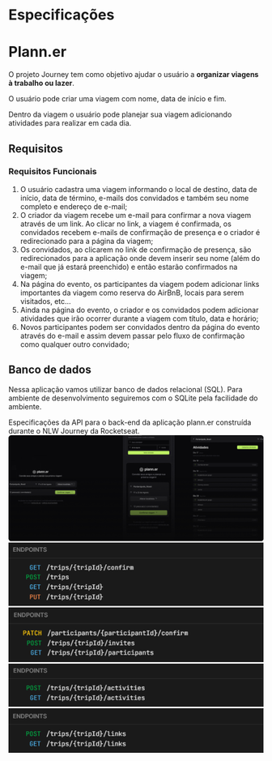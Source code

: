 # Especificações

# Plann.er

O projeto Journey tem como objetivo ajudar o usuário a **organizar viagens à trabalho ou lazer**.

O usuário pode criar uma viagem com nome, data de início e fim.

Dentro da viagem o usuário pode planejar sua viagem adicionando atividades para realizar em cada dia.

## Requisitos

### Requisitos Funcionais

1. O usuário cadastra uma viagem informando o local de destino, data de início, data de término, e-mails dos convidados e também seu nome completo e endereço de e-mail;
2. O criador da viagem recebe um e-mail para confirmar a nova viagem através de um link. Ao clicar no link, a viagem é confirmada, os convidados recebem e-mails de confirmação de presença e o criador é redirecionado para a página da viagem;
3. Os convidados, ao clicarem no link de confirmação de presença, são redirecionados para a aplicação onde devem inserir seu nome (além do e-mail que já estará preenchido) e então estarão confirmados na viagem;
4. Na página do evento, os participantes da viagem podem adicionar links importantes da viagem como reserva do AirBnB, locais para serem visitados, etc...
5. Ainda na página do evento, o criador e os convidados podem adicionar atividades que irão ocorrer durante a viagem com título, data e horário;
6. Novos participantes podem ser convidados dentro da página do evento através do e-mail e assim devem passar pelo fluxo de confirmação como qualquer outro convidado;

## Banco de dados

Nessa aplicação vamos utilizar banco de dados relacional (SQL). Para ambiente de desenvolvimento seguiremos com o SQLite pela facilidade do ambiente.

Especificações da API para o back-end da aplicação plann.er construída durante o NLW Journey da Rocketseat.
![plann.er](image-2.png)
![trips](image-3.png)
![participants](image-4.png)
![activities](image-5.png)
![links](image-6.png)